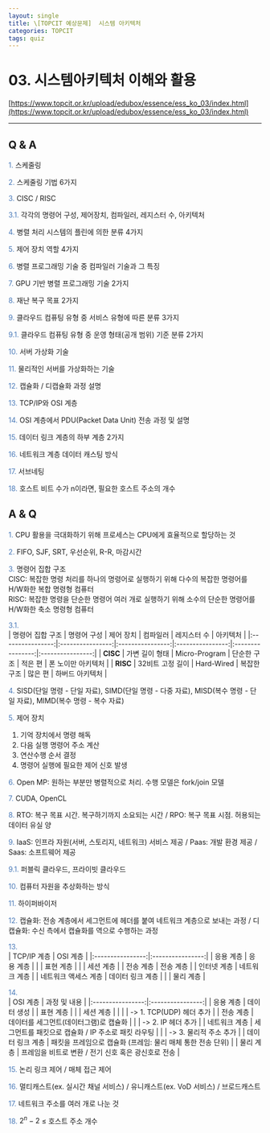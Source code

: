 ```yaml
---
layout: single
title: \[TOPCIT 예상문제]  시스템 아키텍처
categories: TOPCIT
tags: quiz
---
```


# 03. 시스템아키텍처 이해와 활용

[https://www.topcit.or.kr/upload/edubox/essence/ess_ko_03/index.html](https://www.topcit.or.kr/upload/edubox/essence/ess_ko_03/index.html)

---
## Q & A

<span style="color:#4a7ab9"> 1.</span> 스케줄링  

<span style="color:#4a7ab9"> 2.</span> 스케줄링 기법 6가지    

<span style="color:#4a7ab9"> 3.</span> CISC / RISC    

<span style="color:#4a7ab9"> 3.1.</span> 각각의 명령어 구성, 제어장치, 컴파일러, 레지스터 수, 아키텍처    

<span style="color:#4a7ab9"> 4.</span> 병렬 처리 시스템의 플린에 의한 분류 4가지      

<span style="color:#4a7ab9"> 5.</span> 제어 장치 역할 4가지       

<span style="color:#4a7ab9"> 6.</span> 병렬 프로그래밍 기술 중 컴파일러 기술과 그 특징    

<span style="color:#4a7ab9"> 7.</span> GPU 기반 병렬 프로그래밍 기술 2가지    

<span style="color:#4a7ab9"> 8.</span> 재난 복구 목표 2가지  

<span style="color:#4a7ab9"> 9.</span> 클라우드 컴퓨팅 유형 중 서비스 유형에 따른 분류 3가지    

<span style="color:#4a7ab9"> 9.1.</span> 클라우드 컴퓨팅 유형 중 운영 형태(공개 범위) 기준 분류 2가지    

<span style="color:#4a7ab9"> 10.</span> 서버 가상화 기술    

<span style="color:#4a7ab9"> 11.</span> 물리적인 서버를 가상화하는 기술    

<span style="color:#4a7ab9"> 12.</span> 캡슐화 / 디캡슐화 과정 설명    

<span style="color:#4a7ab9"> 13.</span> TCP/IP와 OSI 계층    

<span style="color:#4a7ab9"> 14.</span> OSI 계층에서 PDU(Packet Data Unit) 전송 과정 및 설명    

<span style="color:#4a7ab9"> 15.</span> 데이터 링크 계층의 하부 계층 2가지  

<span style="color:#4a7ab9"> 16.</span> 네트워크 계층 데이터 캐스팅 방식  

<span style="color:#4a7ab9"> 17.</span> 서브네팅  
 
<span style="color:#4a7ab9"> 18.</span> 호스트 비트 수가 n이라면, 필요한 호스트 주소의 개수   
   

## A & Q

<span style="color:#4a7ab9"> 1.</span> CPU 활용을 극대화하기 위해 프로세스는 CPU에게 효율적으로 할당하는 것  

<span style="color:#4a7ab9"> 2.</span> FIFO, SJF, SRT, 우선순위, R-R, 마감시간    

<span style="color:#4a7ab9"> 3.</span> 명령어 집합 구조  
CISC: 복잡한 명령 처리를 하나의 명령어로 실행하기 위해 다수의 복잡한 명령어를 H/W화한 복합 명령형 컴퓨터     
RISC: 복잡한 명령을 단순한 명령어 여러 개로 실행하기 위해 소수의 단순한 명령어를 H/W화한 축소 명령형 컴퓨터     

<span style="color:#4a7ab9"> 3.1.</span>  
| 명령어 집합 구조 | 명령어 구성       | 제어 장치       | 컴파일러       | 레지스터 수       | 아키텍처       |
|:----------------:|:----------------:|:----------------:|:----------------:|:----------------:|:----------------:|
| **CISC**   | 가변 길이 형태   | Micro-Program   | 단순한 구조   | 적은 편   | 폰 노이만 아키텍처   |
| **RISC**   | 32비트 고정 길이   | Hard-Wired   | 복잡한 구조   | 많은 편   | 하버드 아키텍처   |


<span style="color:#4a7ab9"> 4.</span> SISD(단일 명령 - 단일 자료), SIMD(단일 명령 - 다중 자료), MISD(복수 명령 - 단일 자료), MIMD(복수 명령 - 복수 자료)        

<span style="color:#4a7ab9"> 5.</span> 제어 장치  
1) 기억 장치에서 명령 해독  
2) 다음 실행 명령어 주소 계산  
3) 연산수행 순서 결정  
4) 명령어 실행에 필요한 제어 신호 발생  
      
<span style="color:#4a7ab9"> 6.</span> Open MP: 원하는 부분만 병렬적으로 처리. 수행 모델은 fork/join 모델      

<span style="color:#4a7ab9"> 7.</span> CUDA, OpenCL    

<span style="color:#4a7ab9"> 8.</span> RTO: 복구 목표 시간. 복구하기까지 소요되는 시간 / RPO: 복구 목표 시점. 허용되는 데이터 유실 양    

<span style="color:#4a7ab9"> 9.</span> IaaS: 인프라 자원(서버, 스토리지, 네트워크) 서비스 제공 / Paas: 개발 환경 제공 / Saas: 소프트웨어 제공      

<span style="color:#4a7ab9"> 9.1.</span> 퍼블릭 클라우드, 프라이빗 클라우드    

<span style="color:#4a7ab9"> 10.</span> 컴퓨터 자원을 추상화하는 방식    

<span style="color:#4a7ab9"> 11.</span> 하이퍼바이저    

<span style="color:#4a7ab9"> 12.</span> 캡슐화: 전송 계층에서 세그먼트에 헤더를 붙여 네트워크 계층으로 보내는 과정 / 디캡슐화: 수신 측에서 캡슐화를 역으로 수행하는 과정      

<span style="color:#4a7ab9"> 13.</span>  
| TCP/IP 계층 | OSI 계층       |
|:----------------:|:----------------:|
| 응용 계층   | 응용 계층   |
|    | 표현 계층   |
|    | 세션 계층   |
| 전송 계층   | 전송 계층   |
| 인터넷 계층   | 네트워크 계층   |
| 네트워크 액세스 계층   | 데이터 링크 계층   |
|    | 물리 계층   |  
  
<span style="color:#4a7ab9"> 14.</span>   
| OSI 계층 | 과정 및 내용       |
|:----------------:|:----------------:|
| 응용 계층   | 데이터 생성   |
| 표현 계층   |    |
| 세션 계층   |    |
|    | -> 1. TCP(UDP) 헤더 추가   |
| 전송 계층   | 데이터를 세그먼트(데이터그램)로 캡슐화   |
|    | -> 2. IP 헤더 추가   |
| 네트워크 계층   | 세그먼트를 패킷으로 캡슐화 / IP 주소로 패킷 라우팅   |
|    | -> 3. 물리적 주소 추가   |
| 데이터 링크 계층   | 패킷을 프레임으로 캡슐화 (프레임: 물리 매체 통한 전송 단위)   |
| 물리 계층   | 프레임을 비트로 변환 / 전기 신호 혹은 광신호로 전송   |  

<span style="color:#4a7ab9"> 15.</span> 논리 링크 제어 / 매체 접근 제어    

<span style="color:#4a7ab9"> 16.</span> 멀티캐스트(ex. 실시간 채널 서비스) / 유니캐스트(ex. VoD 서비스) / 브로드캐스트    

<span style="color:#4a7ab9"> 17.</span> 네트워크 주소를 여러 개로 나눈 것    
 
<span style="color:#4a7ab9"> 18.</span> $2^n-2$ $\leq$ 호스트 주소 개수     
